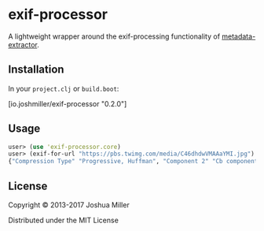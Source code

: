 # exif-processor

A lightweight wrapper around the exif-processing functionality of 
[metadata-extractor](https://github.com/drewnoakes/metadata-extractor).

## Installation

In your `project.clj` or `build.boot`:

[io.joshmiller/exif-processor "0.2.0"]

## Usage

```clojure
user> (use 'exif-processor.core)
user> (exif-for-url "https://pbs.twimg.com/media/C46dhdwVMAAaYMI.jpg")
{"Compression Type" "Progressive, Huffman", "Component 2" "Cb component: Quantization table 1, Sampling factors 1 horiz/1 vert", "Resolution Units" "none", "Data Precision" "8 bits", "Component 1" "Y component: Quantization table 0, Sampling factors 2 horiz/2 vert", "Image Width" "768 pixels", "Y Resolution" "1 dot", "Component 3" "Cr component: Quantization table 1, Sampling factors 1 horiz/1 vert", "Image Height" "1024 pixels", "X Resolution" "1 dot", "Thumbnail Width Pixels" "0", "Version" "1.1", "Number of Components" "3", "Thumbnail Height Pixels" "0"}
```

## License

Copyright © 2013-2017 Joshua Miller

Distributed under the MIT License
